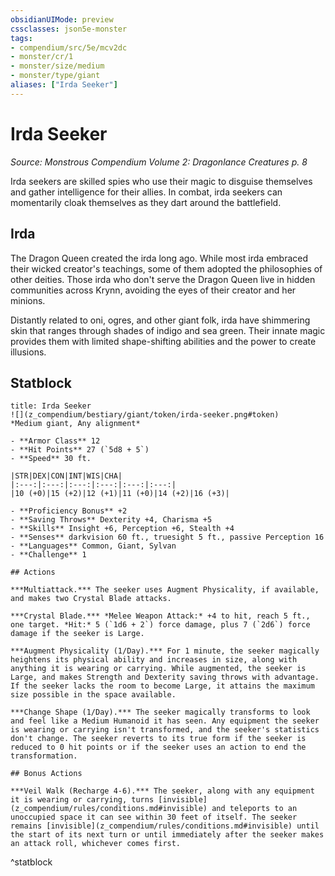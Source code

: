 ```yaml
---
obsidianUIMode: preview
cssclasses: json5e-monster
tags:
- compendium/src/5e/mcv2dc
- monster/cr/1
- monster/size/medium
- monster/type/giant
aliases: ["Irda Seeker"]
---
```

# Irda Seeker
*Source: Monstrous Compendium Volume 2: Dragonlance Creatures p. 8*  

Irda seekers are skilled spies who use their magic to disguise themselves and gather intelligence for their allies. In combat, irda seekers can momentarily cloak themselves as they dart around the battlefield.

## Irda

The Dragon Queen created the irda long ago. While most irda embraced their wicked creator's teachings, some of them adopted the philosophies of other deities. Those irda who don't serve the Dragon Queen live in hidden communities across Krynn, avoiding the eyes of their creator and her minions.

Distantly related to oni, ogres, and other giant folk, irda have shimmering skin that ranges through shades of indigo and sea green. Their innate magic provides them with limited shape-shifting abilities and the power to create illusions.

## Statblock

```ad-statblock
title: Irda Seeker
![](z_compendium/bestiary/giant/token/irda-seeker.png#token)
*Medium giant, Any alignment*

- **Armor Class** 12 
- **Hit Points** 27 (`5d8 + 5`)
- **Speed** 30 ft.

|STR|DEX|CON|INT|WIS|CHA|
|:---:|:---:|:---:|:---:|:---:|:---:|
|10 (+0)|15 (+2)|12 (+1)|11 (+0)|14 (+2)|16 (+3)|

- **Proficiency Bonus** +2
- **Saving Throws** Dexterity +4, Charisma +5
- **Skills** Insight +6, Perception +6, Stealth +4
- **Senses** darkvision 60 ft., truesight 5 ft., passive Perception 16
- **Languages** Common, Giant, Sylvan
- **Challenge** 1

## Actions

***Multiattack.*** The seeker uses Augment Physicality, if available, and makes two Crystal Blade attacks.

***Crystal Blade.*** *Melee Weapon Attack:* +4 to hit, reach 5 ft., one target. *Hit:* 5 (`1d6 + 2`) force damage, plus 7 (`2d6`) force damage if the seeker is Large.

***Augment Physicality (1/Day).*** For 1 minute, the seeker magically heightens its physical ability and increases in size, along with anything it is wearing or carrying. While augmented, the seeker is Large, and makes Strength and Dexterity saving throws with advantage. If the seeker lacks the room to become Large, it attains the maximum size possible in the space available.

***Change Shape (1/Day).*** The seeker magically transforms to look and feel like a Medium Humanoid it has seen. Any equipment the seeker is wearing or carrying isn't transformed, and the seeker's statistics don't change. The seeker reverts to its true form if the seeker is reduced to 0 hit points or if the seeker uses an action to end the transformation.

## Bonus Actions

***Veil Walk (Recharge 4-6).*** The seeker, along with any equipment it is wearing or carrying, turns [invisible](z_compendium/rules/conditions.md#invisible) and teleports to an unoccupied space it can see within 30 feet of itself. The seeker remains [invisible](z_compendium/rules/conditions.md#invisible) until the start of its next turn or until immediately after the seeker makes an attack roll, whichever comes first.
```
^statblock